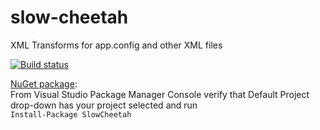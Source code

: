 slow-cheetah
============

XML Transforms for app.config and other XML files

[![Build status](https://ci.appveyor.com/api/projects/status/qqvu367widkayo05)](https://ci.appveyor.com/project/sayedihashimi/slow-cheetah)

[NuGet package](https://www.nuget.org/packages/SlowCheetah/):   
From Visual Studio Package Manager Console verify that Default Project drop-down has your project selected and run  
  `Install-Package SlowCheetah`
